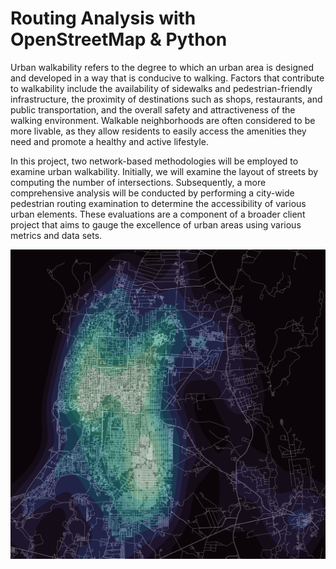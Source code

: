 # Routing Analysis with OpenStreetMap &amp; Python

Urban walkability refers to the degree to which an urban area is designed and developed in a way that is conducive to walking. Factors that contribute to walkability include the availability of sidewalks and pedestrian-friendly infrastructure, the proximity of destinations such as shops, restaurants, and public transportation, and the overall safety and attractiveness of the walking environment. Walkable neighborhoods are often considered to be more livable, as they allow residents to easily access the amenities they need and promote a healthy and active lifestyle.

In this project, two network-based methodologies will be employed to examine urban walkability. Initially, we will examine the layout of streets by computing the number of intersections. Subsequently, a more comprehensive analysis will be conducted by performing a city-wide pedestrian routing examination to determine the accessibility of various urban elements. These evaluations are a component of a broader client project that aims to gauge the excellence of urban areas using various metrics and data sets.

![Result](docs/walkability%20mandalay.png)
